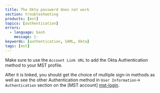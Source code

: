 ```yaml
---
title: The Okta password does not work
section: troubleshooting
products: [mst]
topics: [authentication]
errors:
  - language: bash
    message: |- 
keywords: [authentication, SAML, Okta]
tags: [mst]
---
```


Make sure to use the `Account Link URL` to add the Okta Authentication method to
your MST profile.

After it is linked, you should get the choice of multiple sign-in methods as
well as see the other Authentication method in `User Information`->
`Authentication` section on the [MST account] [mst-login].

[mst-login]: https://portal.managed.timescale.com